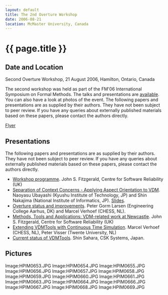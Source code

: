 ```yaml
---
layout: default
title: The 2nd Overture Workshop
date: 2006-08-21
location: McMaster University, Canada
---
```


# {{ page.title }}

Date and Location
-----------------

Second Overture Workshop, 21 August 2006, Hamilton, Ontario, Canada

The second workshop was held as part of the FM'06 International
Symposium on Formal Methods. The talks and presentations are
[available](Overture_Publications "wikilink"). You can also have a look
at photos of the event. The following papers and presentations are as
supplied by their authors. They have not been subject to peer review. If
you have any queries about externally published materials based on these
papers, please contact the authors directly.

[Flyer](2/VDMFlyer1.pdf "wikilink")

Presentations
-------------

The following papers and presentations are as supplied by their authors.
They have not been subject to peer review. If you have any queries about
externally published materials based on these papers, please contact the
authors directly.

-   [Workshop programme](2/2ndOWSlides2.pdf "wikilink"). John S.
    Fitzgerald, Centre for Software Reliability (UK)
-   [Separation of Context Concerns - Applying Aspect Orientation to
    VDM](2ndOWAspect.pdf "wikilink"). Naoyasu Ubayashi (Kyushu Institute
    of Technology, JP) and Shin Nakajima (National Institute of
    Informatics, JP). [Slides](2/2ndOWSlides3.pdf "wikilink").
-   [Overture status and
    improvements](2/2ndOWToolimprovement.pdf "wikilink"). Peter Gorm
    Larsen (Engineering College Aarhus, DK) and Marcel Verhoef (CHESS,
    NL).
-   [Methods, Tools and Applications: VDM-related work at
    Newcastle](2/2ndOWSlides4.pdf "wikilink"). John S. Fitzgerald, Centre
    for Software Reliability (UK)
-   [Extending VDMTools with Continuous Time
    Simulation](2/2ndOWSlides5.pdf "wikilink"). Marcel Verhoef (CHESS,
    NL), Peter Visser (Twente University, NL)
-   [Current status of VDMTools](2/2ndOWSlides6.pdf "wikilink"). Shin
    Sahara, CSK Systems, Japan.

Pictures
--------

Image:HPIM0653.JPG Image:HPIM0654.JPG Image:HPIM0655.JPG
Image:HPIM0656.JPG Image:HPIM0657.JPG Image:HPIM0658.JPG
Image:HPIM0659.JPG Image:HPIM0660.JPG Image:HPIM0661.JPG
Image:HPIM0663.JPG Image:HPIM0664.JPG Image:HPIM0666.JPG
Image:HPIM0667.JPG Image:HPIM0668.JPG Image:HPIM0669.JPG
